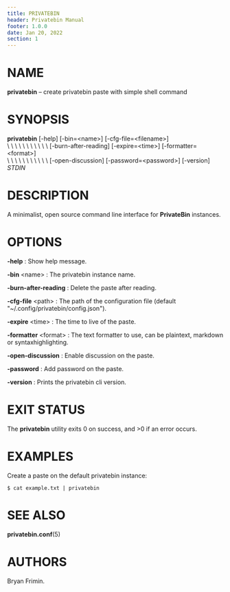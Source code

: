 ```yaml
---
title: PRIVATEBIN
header: Privatebin Manual
footer: 1.0.0
date: Jan 20, 2022
section: 1
---
```

# NAME
**privatebin** – create privatebin paste with simple shell command

# SYNOPSIS
**privatebin** [-help] [-bin=\<name\>] [-cfg-file=\<filename\>]\
\ \ \ \ \ \ \ \ \ \ \ \[-burn-after-reading] [-expire=\<time\>] [-formatter=\<format\>]\
\ \ \ \ \ \ \ \ \ \ \ \[-open-discussion] [-password=\<password\>] [-version] *STDIN*

# DESCRIPTION
A minimalist, open source command line interface for **PrivateBin**
instances.

# OPTIONS
**-help**
: Show help message.

**-bin** \<name\>
: The privatebin instance name.

**-burn-after-reading**
: Delete the paste after reading.

**-cfg-file** \<path\>
: The path of the configuration file (default
  "~/.config/privatebin/config.json").

**-expire** \<time\>
: The time to live of the paste.

**-formatter** \<format\>
: The text formatter to use, can be plaintext, markdown or
  syntaxhighlighting.

**-open-discussion**
: Enable discussion on the paste.

**-password**
: Add password on the paste.

**-version**
: Prints the privatebin cli version.

# EXIT STATUS
The **privatebin** utility exits 0 on success, and >0 if an error
occurs.

# EXAMPLES
Create a paste on the default privatebin instance:

    $ cat example.txt | privatebin

# SEE ALSO
**privatebin.conf**(5)

# AUTHORS
Bryan Frimin.
